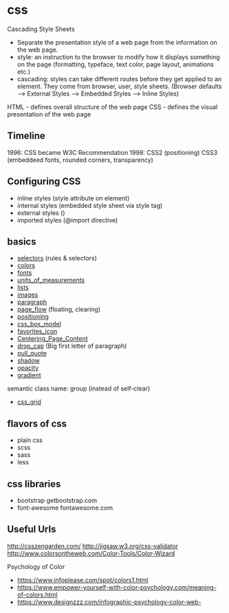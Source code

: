 # css
Cascading Style Sheets
- Separate the presentation style of a web page from the information on the web page.
- style: an instruction to the browser to modify how it displays something on the page (formatting, typeface, text color, page layout, animations etc.)
- cascading: styles can take different routes before they get applied to an element. They come from browser, user, style sheets.
(Browser defaults --> External Styles --> Embedded Styles --> Inline Styles)

HTML - defines overall structure of the web page
CSS - defines the visual presentation of the web page

## Timeline
1996: CSS became W3C Recommendation
1998: CSS2 (positioning)
CSS3 (embeddeed fonts, rounded corners, transparency)


## Configuring CSS
- inline styles (style attribute on element)
- internal styles (embedded style sheet via style tag)
- external styles (<link href="path/to/file.css" rel="stylesheet">)
- imported styles (@import directive)


## basics
* [selectors](./selectors.md) (rules & selectors)
* [colors](./colors.md)
* [fonts](./fonts.md)
* [units_of_measurements](./units_of_measurements.md)
* [lists](./lists.md)
* [images](./images.md)
* [paragraph](./paragraph.md)
* [page_flow](./page_flow.md) (floating, clearing)
* [positioning](./positioning.md)
* [css_box_model](./css_box_model.md)
* [favorites_icon](./favorites_icon.md)
* [Centering_Page_Content](./Centering_Page_Content.md)
* [drop_cap](./drop_cap.md) (Big first letter of paragraph)
* [pull_quote](./pull_quote.md)
* [shadow](shadow)
* [opacity](opacity)
* [gradient](gradient)

semantic class name: group (instead of self-clear)

* [css_grid](css_grid)


## flavors of css
* plain css
* scss
* sass
* less

## css libraries
* bootstrap
getbootstrap.com
* font-awesome
fontawesome.com


## Useful Urls
http://csszengarden.com/
http://jigsaw.w3.org/css-validator
http://www.colorsontheweb.com/Color-Tools/Color-Wizard

Psychology of Color
- https://www.infoplease.com/spot/colors1.html
- https://www.empower-yourself-with-color-psychology.com/meaning-of-colors.html
- https://www.designzzz.com/infographic-psychology-color-web-
